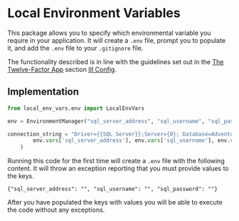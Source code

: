 # Local Environment Variables

This package allows you to specify which environmental variable you require in your application. It will create a `.env` file, prompt you to populate it, and add the `.env` file to your `.gitignore` file.

The functionality described is in line with the guidelines set out in the [The Twelve-Factor App](https://12factor.net/) section [III Config](https://12factor.net/config). 

## Implementation

```python
from local_env_vars.env import LocalEnvVars

env = EnvironmentManager("sql_server_address", "sql_username", "sql_password")

connection_string = "Driver={{SQL Server}};Server={0}; Database=AdventureWorks;uid={1};pwd={2}".format(
        env.vars['sql_server_address'], env.vars['sql_username'], env.vars['sql_password']
    )
```

Running this code for the first time will create a `.env` file with the following content. It will throw an exception reporting that you must provide values to the keys.

`{"sql_server_address": "", "sql_username": "", "sql_password": ""}`

After you have populated the keys with values you will be able to execute the code without any exceptions.



